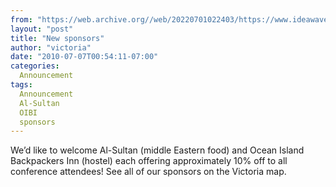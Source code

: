 ```yaml
---
from: "https://web.archive.org//web/20220701022403/https://www.ideawave.ca/new-sponsors/"
layout: "post"
title: "New sponsors"
author: "victoria"
date: "2010-07-07T00:54:11-07:00"
categories:
  Announcement
tags: 
  Announcement
  Al-Sultan
  OIBI
  sponsors
---
```


We’d like to welcome Al-Sultan (middle Eastern food) and Ocean Island Backpackers Inn (hostel) each offering approximately 10% off to all conference attendees! See all of our sponsors on the Victoria map.
